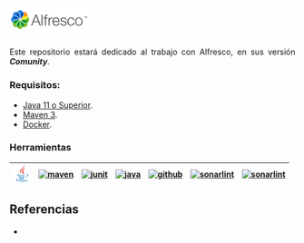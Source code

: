 <div align="justify">

# <img width="140px" src="img/logo.png">

Este repositorio estará dedicado al trabajo con Alfresco, en sus versión ___Comunity___.

### Requisitos:
- [Java 11 o Superior](https://openjdk.java.net).
- [Maven 3](https://maven.apache.org/).
- [Docker]().


### Herramientas

| <a href="https://openjdk.java.net" target="_blank"><img src="https://raw.githubusercontent.com/devicons/devicon/master/icons/java/java-original.svg" alt="java" width="30" height="30"/></a> | <a href="https://maven.apache.org/" target="_blank"><img src="https://maven.apache.org/images/maven-logo-black-on-white.png" alt="maven" width="40" /></a> | <a href="https://junit.org/junit5/" target="_blank"><img src="https://junit.org/junit5/assets/img/junit5-logo.png" alt="junit" width="30" /></a> | <a href="https://github.com/" target="_blank"><img src="https://github.githubassets.com/images/modules/logos_page/GitHub-Mark.png" alt="java" width="30" /></a> | <a href="https://www.sonarlint.org/" target="_blank"><img src="https://plugins.jetbrains.com/files/7973/148872/icon/pluginIcon.svg" alt="github" width="30" /></a> | <a href="https://www.jacoco.org/" target="_blank"><img src="https://abyte.stream/assets/img_5a9b6290e8d26.png" alt="sonarlint" width="30" /></a> | <a href="https://www.docker.com/" target="_blank"><img src="https://www.docker.com/sites/default/files/d8/2019-07/horizontal-logo-monochromatic-white.png" alt="sonarlint" width="60" /></a> |
| --- | --- | --- | --- | --- | --- | --- |




## Referencias
-

</div>
